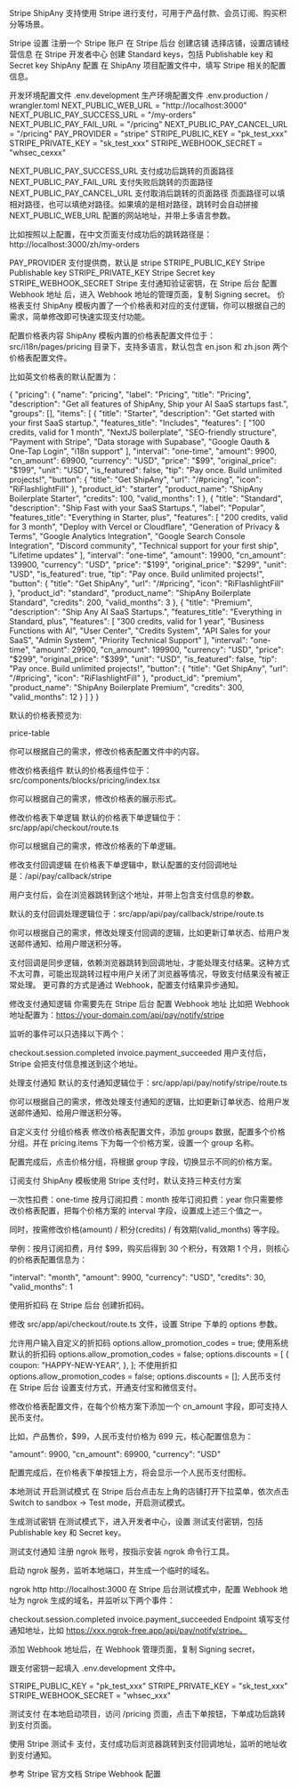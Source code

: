 Stripe
ShipAny 支持使用 Stripe 进行支付，可用于产品付款、会员订阅、购买积分等场景。

Stripe 设置
注册一个 Stripe 账户
在 Stripe 后台 创建店铺
选择店铺，设置店铺经营信息
在 Stripe 开发者中心 创建 Standard keys，包括 Publishable key 和 Secret key
ShipAny 配置
在 ShipAny 项目配置文件中，填写 Stripe 相关的配置信息。

开发环境配置文件 .env.development
生产环境配置文件 .env.production / wrangler.toml
NEXT_PUBLIC_WEB_URL = "http://localhost:3000"
NEXT_PUBLIC_PAY_SUCCESS_URL = "/my-orders"
NEXT_PUBLIC_PAY_FAIL_URL = "/pricing"
NEXT_PUBLIC_PAY_CANCEL_URL = "/pricing"
PAY_PROVIDER = "stripe"
STRIPE_PUBLIC_KEY = "pk_test_xxx"
STRIPE_PRIVATE_KEY = "sk_test_xxx"
STRIPE_WEBHOOK_SECRET = "whsec_cexxx"

NEXT_PUBLIC_PAY_SUCCESS_URL 支付成功后跳转的页面路径
NEXT_PUBLIC_PAY_FAIL_URL 支付失败后跳转的页面路径
NEXT_PUBLIC_PAY_CANCEL_URL 支付取消后跳转的页面路径
页面路径可以填相对路径，也可以填绝对路径。如果填的是相对路径，跳转时会自动拼接 NEXT_PUBLIC_WEB_URL 配置的网站地址，并带上多语言参数。

比如按照以上配置，在中文页面支付成功后的跳转路径是：http://localhost:3000/zh/my-orders

PAY_PROVIDER 支付提供商，默认是 stripe
STRIPE_PUBLIC_KEY Stripe Publishable key
STRIPE_PRIVATE_KEY Stripe Secret key
STRIPE_WEBHOOK_SECRET Stripe 支付通知验证密钥，在 Stripe 后台 配置 Webhook 地址 后，进入 Webhook 地址的管理页面，复制 Signing secret。
价格表支付
ShipAny 模板内置了一个价格表和对应的支付逻辑，你可以根据自己的需求，简单修改即可快速实现支付功能。

配置价格表内容
ShipAny 模板内置的价格表配置文件位于：src/i18n/pages/pricing 目录下，支持多语言，默认包含 en.json 和 zh.json 两个价格表配置文件。

比如英文价格表的默认配置为：

{
  "pricing": {
    "name": "pricing",
    "label": "Pricing",
    "title": "Pricing",
    "description": "Get all features of ShipAny, Ship your AI SaaS startups fast.",
    "groups": [],
    "items": [
      {
        "title": "Starter",
        "description": "Get started with your first SaaS startup.",
        "features_title": "Includes",
        "features": [
          "100 credits, valid for 1 month",
          "NextJS boilerplate",
          "SEO-friendly structure",
          "Payment with Stripe",
          "Data storage with Supabase",
          "Google Oauth & One-Tap Login",
          "i18n support"
        ],
        "interval": "one-time",
        "amount": 9900,
        "cn_amount": 69900,
        "currency": "USD",
        "price": "$99",
        "original_price": "$199",
        "unit": "USD",
        "is_featured": false,
        "tip": "Pay once. Build unlimited projects!",
        "button": {
          "title": "Get ShipAny",
          "url": "/#pricing",
          "icon": "RiFlashlightFill"
        },
        "product_id": "starter",
        "product_name": "ShipAny Boilerplate Starter",
        "credits": 100,
        "valid_months": 1
      },
      {
        "title": "Standard",
        "description": "Ship Fast with your SaaS Startups.",
        "label": "Popular",
        "features_title": "Everything in Starter, plus",
        "features": [
          "200 credits, valid for 3 month",
          "Deploy with Vercel or Cloudflare",
          "Generation of Privacy & Terms",
          "Google Analytics Integration",
          "Google Search Console Integration",
          "Discord community",
          "Technical support for your first ship",
          "Lifetime updates"
        ],
        "interval": "one-time",
        "amount": 19900,
        "cn_amount": 139900,
        "currency": "USD",
        "price": "$199",
        "original_price": "$299",
        "unit": "USD",
        "is_featured": true,
        "tip": "Pay once. Build unlimited projects!",
        "button": {
          "title": "Get ShipAny",
          "url": "/#pricing",
          "icon": "RiFlashlightFill"
        },
        "product_id": "standard",
        "product_name": "ShipAny Boilerplate Standard",
        "credits": 200,
        "valid_months": 3
      },
      {
        "title": "Premium",
        "description": "Ship Any AI SaaS Startups.",
        "features_title": "Everything in Standard, plus",
        "features": [
          "300 credits, valid for 1 year",
          "Business Functions with AI",
          "User Center",
          "Credits System",
          "API Sales for your SaaS",
          "Admin System",
          "Priority Technical Support"
        ],
        "interval": "one-time",
        "amount": 29900,
        "cn_amount": 199900,
        "currency": "USD",
        "price": "$299",
        "original_price": "$399",
        "unit": "USD",
        "is_featured": false,
        "tip": "Pay once. Build unlimited projects!",
        "button": {
          "title": "Get ShipAny",
          "url": "/#pricing",
          "icon": "RiFlashlightFill"
        },
        "product_id": "premium",
        "product_name": "ShipAny Boilerplate Premium",
        "credits": 300,
        "valid_months": 12
      }
    ]
  }
}

默认的价格表预览为:

price-table

你可以根据自己的需求，修改价格表配置文件中的内容。

修改价格表组件
默认的价格表组件位于：src/components/blocks/pricing/index.tsx

你可以根据自己的需求，修改价格表的展示形式。

修改价格表下单逻辑
默认的价格表下单逻辑位于：src/app/api/checkout/route.ts

你可以根据自己的需求，修改价格表的下单逻辑。

修改支付回调逻辑
在价格表下单逻辑中，默认配置的支付回调地址是：/api/pay/callback/stripe

用户支付后，会在浏览器跳转到这个地址，并带上包含支付信息的参数。

默认的支付回调处理逻辑位于：src/app/api/pay/callback/stripe/route.ts

你可以根据自己的需求，修改处理支付回调的逻辑，比如更新订单状态、给用户发送邮件通知、给用户赠送积分等。

支付回调是同步逻辑，依赖浏览器跳转到回调地址，才能处理支付结果。这种方式不太可靠，可能出现跳转过程中用户关闭了浏览器等情况，导致支付结果没有被正常处理。 更可靠的方式是通过 Webhook，配置支付结果异步通知。

修改支付通知逻辑
你需要先在 Stripe 后台 配置 Webhook 地址
比如把 Webhook 地址配置为：https://your-domain.com/api/pay/notify/stripe

监听的事件可以只选择以下两个：

checkout.session.completed
invoice.payment_succeeded
用户支付后，Stripe 会把支付信息推送到这个地址。

处理支付通知
默认的支付通知逻辑位于：src/app/api/pay/notify/stripe/route.ts

你可以根据自己的需求，修改处理支付通知的逻辑，比如更新订单状态、给用户发送邮件通知、给用户赠送积分等。

自定义支付
分组价格表
修改价格表配置文件，添加 groups 数据，配置多个价格分组。并在 pricing.items 下为每一个价格方案，设置一个 group 名称。



配置完成后，点击价格分组，将根据 group 字段，切换显示不同的价格方案。



订阅支付
ShipAny 模板使用 Stripe 支付时，默认支持三种支付方案

一次性扣费：one-time
按月订阅扣费：month
按年订阅扣费：year
你只需要修改价格表配置，把每个价格方案的 interval 字段，设置成上述三个值之一。

同时，按需修改价格(amount) / 积分(credits) / 有效期(valid_months) 等字段。

举例：按月订阅扣费，月付 $99，购买后得到 30 个积分，有效期 1 个月，则核心的价格表配置信息为：

"interval": "month",
"amount": 9900,
"currency": "USD",
"credits": 30,
"valid_months": 1

使用折扣码
在 Stripe 后台 创建折扣码。

修改 src/app/api/checkout/route.ts 文件，设置 Stripe 下单的 options 参数。

允许用户输入自定义的折扣码
options.allow_promotion_codes = true;
使用系统默认的折扣码
options.allow_promotion_codes = false;
options.discounts = [
  {
    coupon: "HAPPY-NEW-YEAR",
  },
];
不使用折扣
options.allow_promotion_codes = false;
options.discounts = [];
人民币支付
在 Stripe 后台 设置支付方式，开通支付宝和微信支付。

修改价格表配置文件，在每个价格方案下添加一个 cn_amount 字段，即可支持人民币支付。

比如，产品售价，$99，人民币支付价格为 699 元，核心配置信息为：

"amount": 9900,
"cn_amount": 69900,
"currency": "USD"

配置完成后，在价格表下单按钮上方，将会显示一个人民币支付图标。

本地测试
开启测试模式
在 Stripe 后台点击左上角的店铺打开下拉菜单，依次点击 Switch to sandbox -> Test mode，开启测试模式。

生成测试密钥
在测试模式下，进入开发者中心，设置 测试支付密钥，包括 Publishable key 和 Secret key。

测试支付通知
注册 ngrok 账号，按指示安装 ngrok 命令行工具。

启动 ngrok 服务，监听本地端口，并生成一个临时的域名。

ngrok http http://localhost:3000
在 Stripe 后台测试模式中，配置 Webhook 地址为 ngrok 生成的域名，并监听以下两个事件：

checkout.session.completed
invoice.payment_succeeded
Endpoint 填写支付通知地址，比如 https://xxx.ngrok-free.app/api/pay/notify/stripe。



添加 Webhook 地址后，在 Webhook 管理页面，复制 Signing secret，



跟支付密钥一起填入 .env.development 文件中。

STRIPE_PUBLIC_KEY = "pk_test_xxx"
STRIPE_PRIVATE_KEY = "sk_test_xxx"
STRIPE_WEBHOOK_SECRET = "whsec_xxx"

测试支付
在本地启动项目，访问 /pricing 页面，点击下单按钮，下单成功后跳转到支付页面。

使用 Stripe 测试卡 支付，支付成功后浏览器跳转到支付回调地址，监听的地址收到支付通知。

参考
Stripe 官方文档
Stripe Webhook 配置